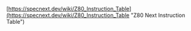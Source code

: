 [https://specnext.dev/wiki/Z80_Instruction_Table](https://specnext.dev/wiki/Z80_Instruction_Table "Z80 Next Instruction Table")